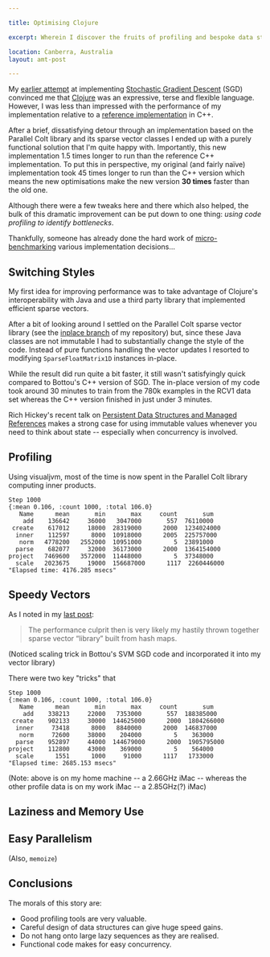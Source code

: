```yaml
---

title: Optimising Clojure 

excerpt: Wherein I discover the fruits of profiling and bespoke data structures for speeding up vector operations in stochastic gradient descent.

location: Canberra, Australia
layout: amt-post

---
```

My [earlier attempt][previous] at implementing [Stochastic Gradient Descent][sgd] (SGD) convinced me that [Clojure][] was an expressive, terse and flexible language. However, I was less than impressed with the performance of my implementation relative to a [reference implementation][] in C++.

After a brief, dissatisfying detour through an implementation based on the Parallel Colt library and its sparse vector classes I ended up with a purely functional solution that I'm quite happy with. Importantly, this new implementation 1.5 times longer to run than the reference C++ implementation. To put this in perspective, my original (and fairly naïve) implementation took 45 times longer to run than the C++ version which means the new optimisations make the new version **30 times** faster than the old one.

Although there were a few tweaks here and there which also helped, the bulk of this dramatic improvement can be put down to one thing: _using code profiling to identify bottlenecks_.

Thankfully, someone has already done the hard work of [micro-benchmarking][tips] various implementation decisions...

[previous]: /sap/online-learning-in-clojure.html
[clojure]: http://clojure.org/
[sgd]: http://leon.bottou.org/research/stochastic
[reference implementation]: http://leon.bottou.org/projects/sgd

[tips]: http://gnuvince.wordpress.com/2009/05/11/clojure-performance-tips/

Switching Styles
----------------
My first idea for improving performance was to take advantage of Clojure's interoperability with Java and use a third party library that implemented efficient sparse vectors.

After a bit of looking around I settled on the Parallel Colt sparse vector library (see the [inplace branch][] of my repository) but, since these Java classes are not immutable I had to substantially change the style of the code. Instead of pure functions handling the vector updates I resorted to modifying `SparseFloatMatrix1D` instances in-place.

While the result did run quite a bit faster, it still wasn't satisfyingly quick compared to Bottou's C++ version of SGD. The in-place version of my code took around 30 minutes to train from the 780k examples in the RCV1 data set whereas the C++ version finished in just under 3 minutes.

Rich Hickey's recent talk on [Persistent Data Structures and Managed References][rich-talk] makes a strong case for using immutable values whenever you need to think about state -- especially when concurrency is involved.


Profiling
---------
Using visualjvm, most of the time is now spent in the Parallel Colt library computing inner products. 

	Step 1000
	{:mean 0.106, :count 1000, :total 106.0}
	   Name      mean       min       max     count       sum
	    add    136642     36000   3047000       557  76110000
	 create    617012     18000  28319000      2000  1234024000
	  inner    112597      8000  10918000      2005  225757000
	   norm   4778200   2552000  10951000         5  23891000
	  parse    682077     32000  36173000      2000  1364154000
	project   7469600   3572000  11448000         5  37348000
	  scale   2023675     19000  156687000      1117  2260446000
	"Elapsed time: 4176.285 msecs"

Speedy Vectors
--------------
As I noted in my [last post][previous]:

> The performance culprit then is very likely my hastily thrown together sparse
> vector “library” built from hash maps. 

(Noticed scaling trick in Bottou's SVM SGD code and incorporated it into my vector library)

There were two key "tricks" that

	Step 1000
	{:mean 0.106, :count 1000, :total 106.0}
	   Name      mean       min       max     count       sum
	    add    338213     22000   7353000       557  188385000
	 create    902133     30000  144625000      2000  1804266000
	  inner     73418      8000   8840000      2000  146837000
	   norm     72600     38000    204000         5    363000
	  parse    952897     44000  144679000      2000  1905795000
	project    112800     43000    369000         5    564000
	  scale      1551      1000     91000      1117   1733000
	"Elapsed time: 2685.153 msecs"

(Note: above is on my home machine -- a 2.66GHz iMac -- whereas the other profile data is on my work iMac -- a 2.85GHz(?) iMac)

Laziness and Memory Use
-----------------------


Easy Parallelism
----------------

(Also, `memoize`)

Conclusions
-----------
The morals of this story are:
* Good profiling tools are very valuable.
* Careful design of data structures can give huge speed gains.
* Do not hang onto large lazy sequences as they are realised.
* Functional code makes for easy concurrency. 

[rich-talk]: http://www.infoq.com/presentations/Value-Identity-State-Rich-Hickey

[inplace branch]: http://github.com/mreid/injuce/blob/inplace/sgd.clj
